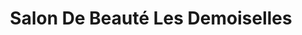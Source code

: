 ---
title: "Salon De Beauté Les Demoiselles"
url: /shawinigan/salon-de-beaute-les-demoiselles/
shop: beauty
---